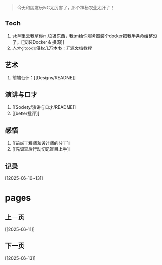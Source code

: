 > 今天和朋友玩MC太厉害了，那个神秘农业太肝了！

## Tech
1. sb阿里云我草你m,垃圾东西，我tm给你服务器装个docker把我半条命给整没了。[[安装Docker & 换源]]
2. 人才gitcode侵权几万本书：[开源文档教程](https://gitcode.com/org/Open-source-documentation-tutorial/)

## 艺术
1. 前端设计：[[Designs/README]]

## 演讲与口才

1. [[Society/演讲与口才/README]]
2. [[better批评]]

## 感悟
1. [[前端工程师和设计师的分工]]
2. [[先调查后行动切记盲目上手]]

## 记录
[[2025-06-10~13]]

# pages
## 上一页
[[2025-06-11]]
## 下一页
[[2025-06-13]]